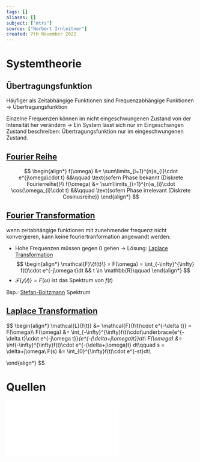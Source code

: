 ```yaml
---
tags: []
aliases: []
subject: ["mtrs"]
source: ["Norbert Irnleitner"]
created: 7th November 2022
---
```


# Systemtheorie

## Übertragungsfunktion

Häufiger als Zeitabhängige Funktionen sind Frequenzabhängige Funktionen -> Übertragungsfunktion

Einzelne Frequenzen können im nicht eingeschwungenen Zustand von der Intensität her verändern -> Ein System lässt sich nur im Eingeschwngen Zustand beschreiben: Übertragungsfunktion nur im eingeschwungenen Zustand.

## [Fourier Reihe](../Mathematik/mathe%20(4)/Fourier%20Reihe.md)

$$
\begin{align*}
f(\omega) &= \sum\limits_{i=1}^{n}a_{i}\cdot e^{j\omega\cdot t} &&\qquad \text{sofern Phase bekannt (Diskrete Fourierreihe)}\\
f(\omega) &= \sum\limits_{i=1}^{n}a_{i}\cdot \cos(\omega_{i}\cdot t) &&\qquad \text{sofern Phase irrelevant (Diskrete Cosinusreihe)}
\end{align*}
$$

## [Fourier Transformation](../Mathematik/mathe%20(4)/Fourier%20Transformation.md)

wenn zeitabhängige funktionen mit zunehmender frequenz nicht konvergieren, kann keine fouriertranformation angewandt werden:
- Hohe Frequenzen müssen gegen 0 gehen -> Lösung: [Laplace Transformation](../Mathematik/mathe%20(4)/Laplace%20Transformation.md)
$$
\begin{align*}
\mathcal{F}\{f(t)\} = F(\omega) = \int_{-\infty}^{\infty} f(t)\cdot e^{-j\omega t}dt && t \in \mathbb{R}\qquad 
\end{align*}
$$
- $\mathcal{F\{f(t)\}}= F(\omega)$ ist das Spektrum von $f(t)$

Bsp.: [Stefan-Boltzmann](../Physikw/Schwarzkörperstrahlung.md) Spektrum 

## [Laplace Transformation](../Mathematik/mathe%20(4)/Laplace%20Transformation.md)

$$
\begin{align*}
\mathcal{L}\{f(t)\} &= \mathcal{F}\{f(t)\cdot e^{-\delta t}\} = F(\omega)\\
F(\omega) &= \int_{-\infty}^{\infty}f(t)\cdot\underbrace{e^{-\delta t}\cdot e^{-j\omega t}}_{e^{-(\delta+j\omega)t}}dt\\
F(\omega) &= \int_{-\infty}^{\infty}f(t)\cdot e^{-(\delta+j\omega)t} dt\qquad s = \delta+j\omega\\
F(s) &= \int_{0}^{\infty}f(t)\cdot e^{-st}dt\\

\end{align*}
$$

# Quellen

![MTRS 4-5](assets/pdf/MTRS%204-5.pdf)
